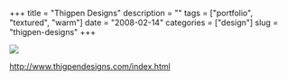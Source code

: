 +++
title = "Thigpen Designs"
description = ""
tags = ["portfolio", "textured", "warm"]
date = "2008-02-14"
categories = ["design"]
slug = "thigpen-designs"
+++


 

  <div id="screens-thumbs" class="clearfix">
    <div class="txt-center" id="design-submission"><a href="http://www.thigpendesigns.com/index.html"><img id='bluga-thumbnail-927' class='bluga-thumbnail large' src='//konigi.com/media/bluga/
wt47f279de233a2_0.jpg'/></a></div>  
  </div>   
<p><a href="http://www.thigpendesigns.com/index.html">http://www.thigpendesigns.com/index.html</a></p>




